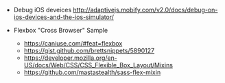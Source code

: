 - Debug iOS deveices http://adaptivejs.mobify.com/v2.0/docs/debug-on-ios-devices-and-the-ios-simulator/

- Flexbox "Cross Browser" Sample
    - https://caniuse.com/#feat=flexbox
    - https://gist.github.com/brettsnippets/5890127
    - https://developer.mozilla.org/en-US/docs/Web/CSS/CSS_Flexible_Box_Layout/Mixins
    - https://github.com/mastastealth/sass-flex-mixin
    
